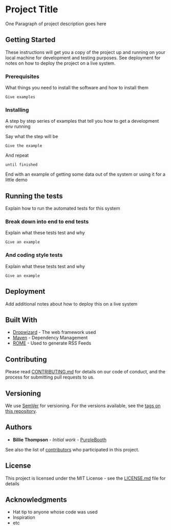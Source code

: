 # Project Title

One Paragraph of project description goes here

## Getting Started

These instructions will get you a copy of the project up and running on your local machine for development and testing purposes. See deployment for notes on how to deploy the project on a live system.

### Prerequisites

What things you need to install the software and how to install them

```
Give examples
```

### Installing

A step by step series of examples that tell you how to get a development env running

Say what the step will be

```
Give the example
```

And repeat

```
until finished
```

End with an example of getting some data out of the system or using it for a little demo

## Running the tests

Explain how to run the automated tests for this system

### Break down into end to end tests

Explain what these tests test and why

```
Give an example
```

### And coding style tests

Explain what these tests test and why

```
Give an example
```

## Deployment

Add additional notes about how to deploy this on a live system

## Built With

* [Dropwizard](http://www.dropwizard.io/1.0.2/docs/) - The web framework used
* [Maven](https://maven.apache.org/) - Dependency Management
* [ROME](https://rometools.github.io/rome/) - Used to generate RSS Feeds

## Contributing

Please read [CONTRIBUTING.md](https://gist.github.com/PurpleBooth/b24679402957c63ec426) for details on our code of conduct, and the process for submitting pull requests to us.

## Versioning

We use [SemVer](http://semver.org/) for versioning. For the versions available, see the [tags on this repository](https://github.com/your/project/tags). 

## Authors

* **Billie Thompson** - *Initial work* - [PurpleBooth](https://github.com/PurpleBooth)

See also the list of [contributors](https://github.com/your/project/contributors) who participated in this project.

## License

This project is licensed under the MIT License - see the [LICENSE.md](LICENSE.md) file for details

## Acknowledgments

* Hat tip to anyone whose code was used
* Inspiration
* etc






<!-- # Andrea Graziosi Portfolio


![](./images/Tag-shot.png)

In this portfolio you will find:
1. classes and training in Computer Science Andrea has finished
2.resume - a quick summary previous proffessional accomplishments and Degrees and other education
3.CONTACT Section
4. Other relevant accomplishments  

## Built With


```
Bootstrap
```

```
HTML
```

```
CSS and JS
```

## Some Contacts Links:
* [email](mailto: andreaggraziosi@gmail.com) - Send me a note
* [MakeSchool Student Bio/Portfolio](https://www.makeschool.com/portfolio/andrea-graziosi) - Make School portfolio 
* [linked in](https://www.linkedin.com/in/andrea-g-graziosi/) - for more detail on previous experience



## Acknowledgments
https://github.com/anmol098/waka-readme-stats#update-your-readme> for the wonderful tutorial on getting portfolios to look amazing!
 -->

<!--START_SECTION:waka-->

<!-- name: Andrea in Code

on:
  schedule:
    # Runs at 12am IST
    - cron: '30 18 * * *'
  workflow_dispatch:
jobs:
  update-readme:
    name: Update Readme with Metrics
    runs-on: ubuntu-latest
    steps:
      - uses: https://github.com/AndreaGraziosi/AndreaGraziosi.github.io.git@main
        with:
          WAKATIME_API_KEY: ${{ secrets.WAKATIME_API_KEY }}
          GH_TOKEN: ${{ secrets.GH_TOKEN }}

- uses: https://github.com/AndreaGraziosi/AndreaGraziosi.github.io.git@main
        with:
          WAKATIME_API_KEY: ${{ secrets.WAKATIME_API_KEY }}
          GH_TOKEN: ${{ secrets.GH_TOKEN }}
          SHOW_OS: "False"
          SHOW_PROJECTS: "False" -->
<!--END_SECTION:waka-->
<!--author https://github.com/anmol098/waka-readme-stats#update-your-readme>
